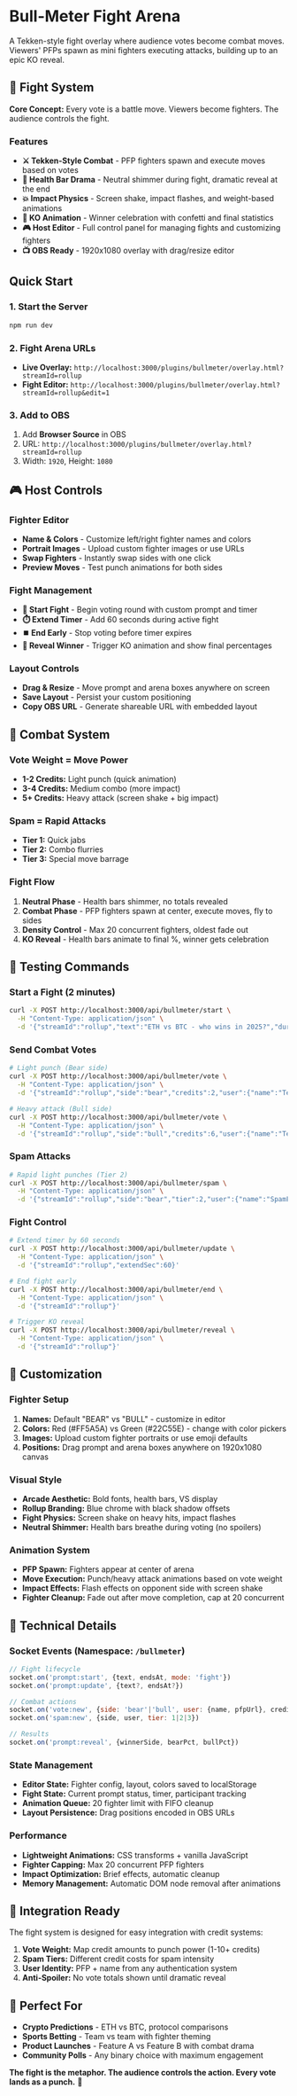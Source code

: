 # Bull-Meter Fight Arena

A Tekken-style fight overlay where audience votes become combat moves. Viewers' PFPs spawn as mini fighters executing attacks, building up to an epic KO reveal.

## 🥊 Fight System

**Core Concept:** Every vote is a battle move. Viewers become fighters. The audience controls the fight.

### Features
- **⚔️ Tekken-Style Combat** - PFP fighters spawn and execute moves based on votes
- **🏥 Health Bar Drama** - Neutral shimmer during fight, dramatic reveal at the end  
- **💥 Impact Physics** - Screen shake, impact flashes, and weight-based animations
- **👑 KO Animation** - Winner celebration with confetti and final statistics
- **🎮 Host Editor** - Full control panel for managing fights and customizing fighters
- **📺 OBS Ready** - 1920x1080 overlay with drag/resize editor

## Quick Start

### 1. Start the Server

```bash
npm run dev
```

### 2. Fight Arena URLs

- **Live Overlay:** `http://localhost:3000/plugins/bullmeter/overlay.html?streamId=rollup`
- **Fight Editor:** `http://localhost:3000/plugins/bullmeter/overlay.html?streamId=rollup&edit=1`

### 3. Add to OBS

1. Add **Browser Source** in OBS
2. URL: `http://localhost:3000/plugins/bullmeter/overlay.html?streamId=rollup`
3. Width: `1920`, Height: `1080`

## 🎮 Host Controls

### Fighter Editor
- **Name & Colors** - Customize left/right fighter names and colors
- **Portrait Images** - Upload custom fighter images or use URLs
- **Swap Fighters** - Instantly swap sides with one click
- **Preview Moves** - Test punch animations for both sides

### Fight Management
- **🚀 Start Fight** - Begin voting round with custom prompt and timer
- **⏱️ Extend Timer** - Add 60 seconds during active fight
- **⏹️ End Early** - Stop voting before timer expires
- **👑 Reveal Winner** - Trigger KO animation and show final percentages

### Layout Controls
- **Drag & Resize** - Move prompt and arena boxes anywhere on screen
- **Save Layout** - Persist your custom positioning
- **Copy OBS URL** - Generate shareable URL with embedded layout

## 🥋 Combat System

### Vote Weight = Move Power
- **1-2 Credits:** Light punch (quick animation)
- **3-4 Credits:** Medium combo (more impact)
- **5+ Credits:** Heavy attack (screen shake + big impact)

### Spam = Rapid Attacks
- **Tier 1:** Quick jabs
- **Tier 2:** Combo flurries  
- **Tier 3:** Special move barrage

### Fight Flow
1. **Neutral Phase** - Health bars shimmer, no totals revealed
2. **Combat Phase** - PFP fighters spawn at center, execute moves, fly to sides
3. **Density Control** - Max 20 concurrent fighters, oldest fade out
4. **KO Reveal** - Health bars animate to final %, winner gets celebration

## 🧪 Testing Commands

### Start a Fight (2 minutes)

```bash
curl -X POST http://localhost:3000/api/bullmeter/start \
  -H "Content-Type: application/json" \
  -d '{"streamId":"rollup","text":"ETH vs BTC - who wins in 2025?","durationSec":120,"mode":"fight"}'
```

### Send Combat Votes

```bash
# Light punch (Bear side)
curl -X POST http://localhost:3000/api/bullmeter/vote \
  -H "Content-Type: application/json" \
  -d '{"streamId":"rollup","side":"bear","credits":2,"user":{"name":"TestBear","pfpUrl":"https://i.pravatar.cc/48?u=bear"}}'

# Heavy attack (Bull side)  
curl -X POST http://localhost:3000/api/bullmeter/vote \
  -H "Content-Type: application/json" \
  -d '{"streamId":"rollup","side":"bull","credits":6,"user":{"name":"TestBull","pfpUrl":"https://i.pravatar.cc/48?u=bull"}}'
```

### Spam Attacks

```bash
# Rapid light punches (Tier 2)
curl -X POST http://localhost:3000/api/bullmeter/spam \
  -H "Content-Type: application/json" \
  -d '{"streamId":"rollup","side":"bear","tier":2,"user":{"name":"SpamFighter","pfpUrl":"https://i.pravatar.cc/48?u=spam"}}'
```

### Fight Control

```bash
# Extend timer by 60 seconds
curl -X POST http://localhost:3000/api/bullmeter/update \
  -H "Content-Type: application/json" \
  -d '{"streamId":"rollup","extendSec":60}'

# End fight early
curl -X POST http://localhost:3000/api/bullmeter/end \
  -H "Content-Type: application/json" \
  -d '{"streamId":"rollup"}'

# Trigger KO reveal
curl -X POST http://localhost:3000/api/bullmeter/reveal \
  -H "Content-Type: application/json" \
  -d '{"streamId":"rollup"}'
```

## 🎨 Customization

### Fighter Setup
1. **Names:** Default "BEAR" vs "BULL" - customize in editor
2. **Colors:** Red (#FF5A5A) vs Green (#22C55E) - change with color pickers
3. **Images:** Upload custom fighter portraits or use emoji defaults
4. **Positions:** Drag prompt and arena boxes anywhere on 1920x1080 canvas

### Visual Style
- **Arcade Aesthetic:** Bold fonts, health bars, VS display
- **Rollup Branding:** Blue chrome with black shadow offsets
- **Fight Physics:** Screen shake on heavy hits, impact flashes
- **Neutral Shimmer:** Health bars breathe during voting (no spoilers)

### Animation System
- **PFP Spawn:** Fighters appear at center of arena
- **Move Execution:** Punch/heavy attack animations based on vote weight
- **Impact Effects:** Flash effects on opponent side with screen shake
- **Fighter Cleanup:** Fade out after move completion, cap at 20 concurrent

## 🔧 Technical Details

### Socket Events (Namespace: `/bullmeter`)
```javascript
// Fight lifecycle
socket.on('prompt:start', {text, endsAt, mode: 'fight'})
socket.on('prompt:update', {text?, endsAt?})

// Combat actions
socket.on('vote:new', {side: 'bear'|'bull', user: {name, pfpUrl}, credits})
socket.on('spam:new', {side, user, tier: 1|2|3})

// Results
socket.on('prompt:reveal', {winnerSide, bearPct, bullPct})
```

### State Management
- **Editor State:** Fighter config, layout, colors saved to localStorage
- **Fight State:** Current prompt status, timer, participant tracking
- **Animation Queue:** 20 fighter limit with FIFO cleanup
- **Layout Persistence:** Drag positions encoded in OBS URLs

### Performance
- **Lightweight Animations:** CSS transforms + vanilla JavaScript
- **Fighter Capping:** Max 20 concurrent PFP fighters
- **Impact Optimization:** Brief effects, automatic cleanup
- **Memory Management:** Automatic DOM node removal after animations

## 📱 Integration Ready

The fight system is designed for easy integration with credit systems:

1. **Vote Weight:** Map credit amounts to punch power (1-10+ credits)
2. **Spam Tiers:** Different credit costs for spam intensity
3. **User Identity:** PFP + name from any authentication system
4. **Anti-Spoiler:** No vote totals shown until dramatic reveal

## 🎯 Perfect For

- **Crypto Predictions** - ETH vs BTC, protocol comparisons
- **Sports Betting** - Team vs team with fighter theming  
- **Product Launches** - Feature A vs Feature B with combat drama
- **Community Polls** - Any binary choice with maximum engagement

**The fight is the metaphor. The audience controls the action. Every vote lands as a punch.** 🥊